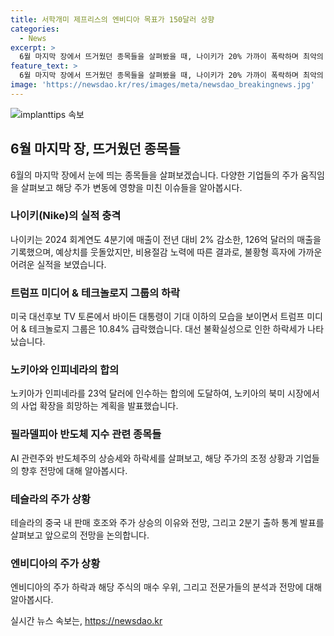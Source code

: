 ```yaml
---
title: 서학개미 제프리스의 엔비디아 목표가 150달러 상향
categories:
  - News
excerpt: >
  6월 마지막 장에서 뜨거웠던 종목들을 살펴봤을 때, 나이키가 20% 가까이 폭락하며 최악의 실적을 기록했고, 트럼프 미디어 & 테크놀로지 그룹도 10.84% 급락하며 대선 불확실성에 따른 하락세를 보였다. 반면 인피네라는 15.78% 폭등하며 노키아의 23억 달러 인수 약정에 따른 주목을 받았으며, 엔비디아의 하락세를 건전한 조정으로 평가하여 매수 우위를 보였다. 테슬라는 중국 판매 호조에도 불구하고 매도세가 거셌고, 엔비디아는 펀더멘털 변화 없이 하락세를 보였으나 건전한 조정으로 평가되어 매수 우위를 보였다. SBS Biz는 여러분의 제보를 기다리고 있다. (150자)
feature_text: >
  6월 마지막 장에서 뜨거웠던 종목들을 살펴봤을 때, 나이키가 20% 가까이 폭락하며 최악의 실적을 기록했고, 트럼프 미디어 & 테크놀로지 그룹도 10.84% 급락하며 대선 불확실성에 따른 하락세를 보였다. 반면 인피네라는 15.78% 폭등하며 노키아의 23억 달러 인수 약정에 따른 주목을 받았으며, 엔비디아의 하락세를 건전한 조정으로 평가하여 매수 우위를 보였다. 테슬라는 중국 판매 호조에도 불구하고 매도세가 거셌고, 엔비디아는 펀더멘털 변화 없이 하락세를 보였으나 건전한 조정으로 평가되어 매수 우위를 보였다. SBS Biz는 여러분의 제보를 기다리고 있다. (150자)
image: 'https://newsdao.kr/res/images/meta/newsdao_breakingnews.jpg'
---
```


<p><img src="https://newsdao.kr/res/images/meta/newsdao_breakingnews.jpg" alt="implanttips 속보" /></p>

<h2 data-ke-size="size26">6월 마지막 장, 뜨거웠던 종목들</h2>

<p data-ke-size="size16">6월의 마지막 장에서 눈에 띄는 종목들을 살펴보겠습니다. 다양한 기업들의 주가 움직임을 살펴보고 해당 주가 변동에 영향을 미친 이슈들을 알아봅시다.</p>

<h3><b>나이키(Nike)의 실적 충격</b></h3>

<p data-ke-size="size16">나이키는 2024 회계연도 4분기에 매출이 전년 대비 2% 감소한, 126억 달러의 매출을 기록했으며, 예상치를 웃돌았지만, 비용절감 노력에 따른 결과로, 불황형 흑자에 가까운 어려운 실적을 보였습니다.</p>

<h3><b>트럼프 미디어 & 테크놀로지 그룹의 하락</b></h3>

<p data-ke-size="size16">미국 대선후보 TV 토론에서 바이든 대통령이 기대 이하의 모습을 보이면서 트럼프 미디어 & 테크놀로지 그룹은 10.84% 급락했습니다. 대선 불확실성으로 인한 하락세가 나타났습니다.</p>

<h3><b>노키아와 인피네라의 합의</b></h3>

<p data-ke-size="size16">노키아가 인피네라를 23억 달러에 인수하는 합의에 도달하여, 노키아의 북미 시장에서의 사업 확장을 희망하는 계획을 발표했습니다.</p>

<h3><b>필라델피아 반도체 지수 관련 종목들</b></h3>

<p data-ke-size="size16">AI 관련주와 반도체주의 상승세와 하락세를 살펴보고, 해당 주가의 조정 상황과 기업들의 향후 전망에 대해 알아봅시다.</p>

<h3><b>테슬라의 주가 상황</b></h3>

<p data-ke-size="size16">테슬라의 중국 내 판매 호조와 주가 상승의 이유와 전망, 그리고 2분기 출하 통계 발표를 살펴보고 앞으로의 전망을 논의합니다. </p>

<h3><b>엔비디아의 주가 상황</b></h3>

<p data-ke-size="size16">엔비디아의 주가 하락과 해당 주식의 매수 우위, 그리고 전문가들의 분석과 전망에 대해 알아봅시다.</p>

<p data-ke-size="size16"></p>
실시간 뉴스 속보는, <a href="https://newsdao.kr" rel="dofollow">https://newsdao.kr</a>



